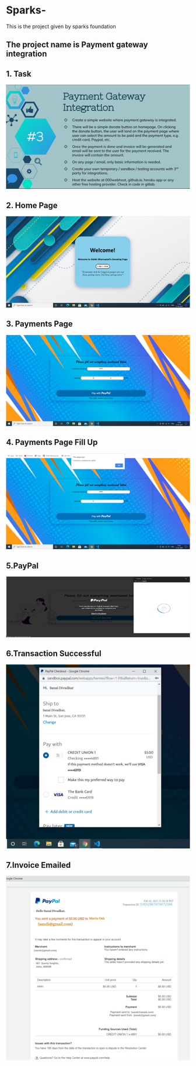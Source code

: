 # Sparks-
This is the project given by sparks foundation
<h2>The project name is <strong>Payment gateway integration</strong></h2>

## 1. Task
![Homepage](Payment-Integration/screenshots/0.png)
## 2. Home Page
![Payment Details](Payment-Integration/screenshots/1.png)
## 3. Payments Page
![Login Details](Payment-Integration/screenshots/2.png)

## 4. Payments Page Fill Up
![Transaction Successful](Payment-Integration/screenshots/4.png)

## 5.PayPal
![Invoice Emailed ](Payment-Integration/screenshots/5.png)

## 6.Transaction Successful
![Invoice Emailed ](Payment-Integration/screenshots/3.png)

## 7.Invoice Emailed
![Invoice Emailed ](Payment-Integration/screenshots/6.png)




